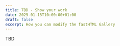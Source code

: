 ```yaml
---
title: TBD - Show your work
date: 2025-01-15T10:00:00+01:00
draft: false
excerpt: How you can modify the fastHTML Gallery 
---
```


TBD
